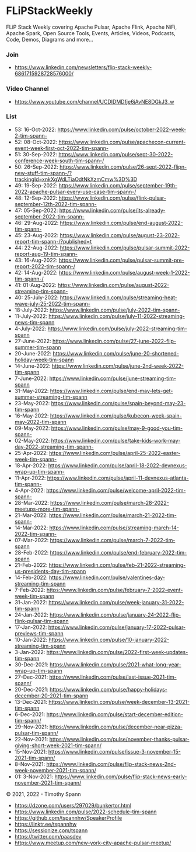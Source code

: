 # FLiPStackWeekly
FLiP Stack Weekly covering Apache Pulsar, Apache Flink, Apache NiFi, Apache Spark, Open Source Tools, Events, Articles, Videos, Podcasts, Code, Demos, Diagrams and more...

### Join

* https://www.linkedin.com/newsletters/flip-stack-weekly-6861715928728576000/


### Video Channel

* https://www.youtube.com/channel/UCDIDMDfje6jAvNE8DGkJ3_w

### List

* 53: 16-Oct-2022:    https://www.linkedin.com/pulse/october-2022-week-2-tim-spann-
* 52: 08-Oct-2022:    https://www.linkedin.com/pulse/apachecon-current-event-week-first-oct-2022-tim-spann-
* 51: 30-Sep-2022:    https://www.linkedin.com/pulse/sept-30-2022-conference-week-south-tim-spann-/
* 50: 26-Sep-2022:    https://www.linkedin.com/pulse/26-sept-2022-flipn-new-stuff-tim-spann-/?trackingId=xnkXgWdLTiaOdtNkXzmCmw%3D%3D
* 49: 19-Sep-2022:    https://www.linkedin.com/pulse/september-19th-2022-apache-pulsar-every-use-case-tim-spann-/
* 48: 12-Sep-2022:    https://www.linkedin.com/pulse/flink-pulsar-september-12th-2022-tim-spann-
* 47: 05-Sep-2022:    https://www.linkedin.com/pulse/its-already-september-2022-tim-spann-
* 46: 29-Aug-2022:    https://www.linkedin.com/pulse/end-august-2022-tim-spann-
* 45: 23-Aug-2022:    https://www.linkedin.com/pulse/august-23-2022-report-tim-spann-/?published=t
* 44: 22-Aug-2022:    https://www.linkedin.com/pulse/pulsar-summit-2022-report-aug-19-tim-spann-
* 43: 16-Aug-2022:    https://www.linkedin.com/pulse/pulsar-summit-pre-report-2022-tim-spann-/
* 42: 14-Aug-2022:    https://www.linkedin.com/pulse/august-week-1-2022-tim-spann-/
* 41: 01-Aug-2022:    https://www.linkedin.com/pulse/august-2022-streaming-tim-spann-
* 40: 25-July-2022:   https://www.linkedin.com/pulse/streaming-heat-wave-july-25-2022-tim-spann-
* 18-July-2022:   https://www.linkedin.com/pulse/july-2022-tim-spann-
* 11-July-2022:   https://www.linkedin.com/pulse/july-11-2022-streaming-news-tim-spann
* 4-July-2022:    https://www.linkedin.com/pulse/july-2022-streaming-tim-spann
* 27-June-2022:   https://www.linkedin.com/pulse/27-june-2022-flip-summer-tim-spann
* 20-June-2022:   https://www.linkedin.com/pulse/june-20-shortened-holiday-week-tim-spann
* 14-June-2022:   https://www.linkedin.com/pulse/june-2nd-week-2022-tim-spann
* 7-June-2022:    https://www.linkedin.com/pulse/june-streaming-tim-spann
* 31-May-2022:    https://www.linkedin.com/pulse/end-may-lets-get-summer-streaming-tim-spann
* 23-May-2022:    https://www.linkedin.com/pulse/spain-beyond-may-23-tim-spann
* 16-May-2022:    https://www.linkedin.com/pulse/kubecon-week-spain-may-2022-tim-spann
* 09-May-2022:    https://www.linkedin.com/pulse/may-9-good-you-tim-spann-
* 02-May-2022:    https://www.linkedin.com/pulse/take-kids-work-may-day-2022-streaming-tim-spann-
* 25-Apr-2022:    https://www.linkedin.com/pulse/april-25-2022-easter-week-tim-spann-
* 18-Apr-2022:    https://www.linkedin.com/pulse/april-18-2022-devnexus-wrap-up-tim-spann-
* 11-Apr-2022:    https://www.linkedin.com/pulse/april-11-devnexus-atlanta-tim-spann-
* 4-Apr-2022:     https://www.linkedin.com/pulse/welcome-april-2022-tim-spann-
* 28-Mar-2022:    https://www.linkedin.com/pulse/march-28-2022-meetups-more-tim-spann-
* 21-Mar-2022:    https://www.linkedin.com/pulse/march-21-2022-tim-spann-
* 14-Mar-2022:    https://www.linkedin.com/pulse/streaming-march-14-2022-tim-spann-
* 07-Mar-2022:    https://www.linkedin.com/pulse/march-7-2022-tim-spann
* 28-Feb-2022:    https://www.linkedin.com/pulse/end-february-2022-tim-spann
* 21-Feb-2022:    https://www.linkedin.com/pulse/feb-21-2022-streaming-us-presidents-day-tim-spann
* 14-Feb-2022:    https://www.linkedin.com/pulse/valentines-day-streaming-tim-spann
* 7-Feb-2022:     https://www.linkedin.com/pulse/february-7-2022-event-week-tim-spann
* 31-Jan-2022:    https://www.linkedin.com/pulse/week-january-31-2022-tim-spann
* 24-Jan-2022:    https://www.linkedin.com/pulse/january-24-2022-flip-flink-pulsar-tim-spann
* 17-Jan-2022:    https://www.linkedin.com/pulse/january-17-2022-pulsar-previews-tim-spann
* 10-Jan-2022:    https://www.linkedin.com/pulse/10-january-2022-streaming-tim-spann
* 3-Jan-2022:     https://www.linkedin.com/pulse/2022-first-week-updates-tim-spann
* 30-Dec-2021:    https://www.linkedin.com/pulse/2021-what-long-year-wrap-up-tim-spann
* 27-Dec-2021:    https://www.linkedin.com/pulse/last-issue-2021-tim-spann/
* 20-Dec-2021:    https://www.linkedin.com/pulse/happy-holidays-december-20-2021-tim-spann
* 13-Dec-2021:    https://www.linkedin.com/pulse/week-december-13-2021-tim-spann
* 6-Dec-2021:     https://www.linkedin.com/pulse/start-december-edition-tim-spann/
* 29-Nov-2021:    https://www.linkedin.com/pulse/december-near-pizza-pulsar-tim-spann/
* 22-Nov-2021:    https://www.linkedin.com/pulse/november-thanks-pulsar-giving-short-week-2021-tim-spann/
* 15-Nov-2021:    https://www.linkedin.com/pulse/issue-3-november-15-2021-tim-spann/
* 8-Nov-2021:     https://www.linkedin.com/pulse/flip-stack-news-2nd-week-november-2021-tim-spann/
* 01: 3-Nov-2021:     https://www.linkedin.com/pulse/flip-stack-news-early-november-2021-tim-spann/


&copy; 2021, 2022 - Timothy Spann

* https://dzone.com/users/297029/bunkertor.html
* https://www.linkedin.com/pulse/2022-schedule-tim-spann
* https://github.com/tspannhw/SpeakerProfile
* https://linktr.ee/tspannhw
* https://sessionize.com/tspann
* https://twitter.com/paasdev
* https://www.meetup.com/new-york-city-apache-pulsar-meetup/

